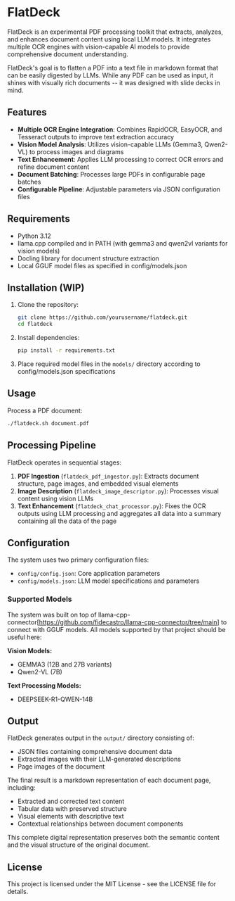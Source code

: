 # FlatDeck

FlatDeck is an experimental PDF processing toolkit that extracts, analyzes, and enhances document content using local LLM models. It integrates multiple OCR engines with vision-capable AI models to provide comprehensive document understanding.

FlatDeck's goal is to flatten a PDF into a text file in markdown format that can be easily digested by LLMs. While any PDF can be used as input, it shines with visually rich documents -- it was designed with slide decks in mind.

## Features

- **Multiple OCR Engine Integration**: Combines RapidOCR, EasyOCR, and Tesseract outputs to improve text extraction accuracy
- **Vision Model Analysis**: Utilizes vision-capable LLMs (Gemma3, Qwen2-VL) to process images and diagrams
- **Text Enhancement**: Applies LLM processing to correct OCR errors and refine document content
- **Document Batching**: Processes large PDFs in configurable page batches
- **Configurable Pipeline**: Adjustable parameters via JSON configuration files

## Requirements

- Python 3.12
- llama.cpp compiled and in PATH (with gemma3 and qwen2vl variants for vision models)
- Docling library for document structure extraction
- Local GGUF model files as specified in config/models.json

## Installation (WIP)

1. Clone the repository:
   ```bash
   git clone https://github.com/yourusername/flatdeck.git
   cd flatdeck
   ```

2. Install dependencies:
   ```bash
   pip install -r requirements.txt
   ```

3. Place required model files in the `models/` directory according to config/models.json specifications

## Usage

Process a PDF document:
```bash
./flatdeck.sh document.pdf
```

## Processing Pipeline

FlatDeck operates in sequential stages:

1. **PDF Ingestion** (`flatdeck_pdf_ingestor.py`): Extracts document structure, page images, and embedded visual elements
2. **Image Description** (`flatdeck_image_descriptor.py`): Processes visual content using vision LLMs
3. **Text Enhancement** (`flatdeck_chat_processor.py`): Fixes the OCR outputs using LLM processing and aggregates all data into a summary containing all the data of the page

## Configuration

The system uses two primary configuration files:

- `config/config.json`: Core application parameters
- `config/models.json`: LLM model specifications and parameters

### Supported Models

The system was built on top of llama-cpp-connector[https://github.com/fidecastro/llama-cpp-connector/tree/main] to connect with GGUF models. All models supported by that project should be useful here:

**Vision Models:**
- GEMMA3 (12B and 27B variants)
- Qwen2-VL (7B)

**Text Processing Models:**
- DEEPSEEK-R1-QWEN-14B

## Output

FlatDeck generates output in the `output/` directory consisting of:

- JSON files containing comprehensive document data
- Extracted images with their LLM-generated descriptions
- Page images of the document

The final result is a markdown representation of each document page, including:
- Extracted and corrected text content
- Tabular data with preserved structure
- Visual elements with descriptive text
- Contextual relationships between document components

This complete digital representation preserves both the semantic content and the visual structure of the original document.

## License

This project is licensed under the MIT License - see the LICENSE file for details.
